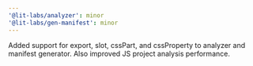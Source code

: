 ```yaml
---
'@lit-labs/analyzer': minor
'@lit-labs/gen-manifest': minor
---
```


Added support for export, slot, cssPart, and cssProperty to analyzer and manifest generator. Also improved JS project analysis performance.
